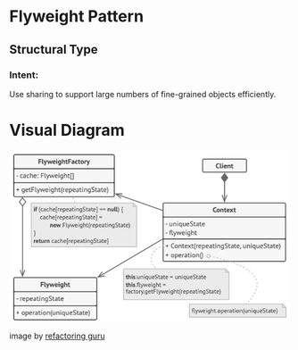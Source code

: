 # Flyweight Pattern

## Structural Type  

### Intent:
Use sharing to support large numbers of fine-grained objects efficiently.

# Visual Diagram
![Visual Diagram Flyweight Pattern](img/flyweight.png)

image by [refactoring guru](https://refactoring.guru)
